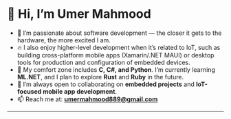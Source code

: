 # 👋 Hi, I’m Umer Mahmood  

- 👀 I’m passionate about software development — the closer it gets to the hardware, the more excited I am.  
- 🔥 I also enjoy higher-level development when it’s related to IoT, such as building cross-platform mobile apps (Xamarin/.NET MAUI) or desktop tools for production and configuration of embedded devices.  
- 🌱 My comfort zone includes **C, C#, and Python**. I’m currently learning **ML.NET**, and I plan to explore **Rust** and **Ruby** in the future.  
- 💞️ I’m always open to collaborating on **embedded projects** and **IoT-focused mobile app development**.  
- 📫 Reach me at: **umermahmood889@gmail.com**  

---
<!---
Umer-Mahmood/Umer-Mahmood-889 is a ✨ special ✨ repository because its `README.md` (this file) appears on your GitHub profile.
You can click the Preview link to take a look at your changes.
--->
